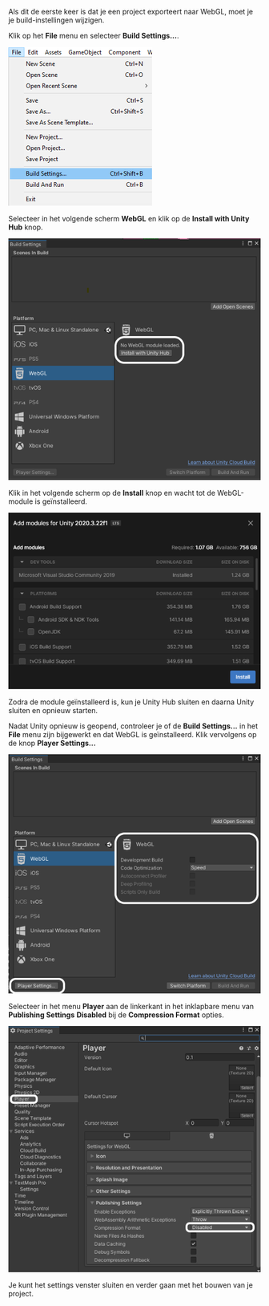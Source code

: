 Als dit de eerste keer is dat je een project exporteert naar WebGL, moet je je build-instellingen wijzigen.

Klik op het **File** menu en selecteer **Build Settings...**.

![File menu geselecteerd en Build settings gemarkeerd](images/1_file_build_settings.png)

Selecteer in het volgende scherm **WebGL** en klik op de **Install with Unity Hub** knop.

![WebGL optie geselecteerd en de Install with Unity Hub knop gemarkeerd](images/2_install_webgl.png)

Klik in het volgende scherm op de **Install** knop en wacht tot de WebGL-module is geïnstalleerd.

![Add modules scherm met Install button gemarkeerd](images/3_add_modules.png)

Zodra de module geïnstalleerd is, kun je Unity Hub sluiten en daarna Unity sluiten en opnieuw starten.

Nadat Unity opnieuw is geopend, controleer je of de **Build Settings...** in het **File** menu zijn bijgewerkt en dat WebGL is geïnstalleerd. Klik vervolgens op de knop **Player Settings...**

![Build settings venster wordt weergegeven met de WebGL opties gemarkeerd en de Player Settings button gemarkeerd](images/5_webgl_installed.png)

Selecteer in het menu **Player** aan de linkerkant in het inklapbare menu van **Publishing Settings** **Disabled** bij de **Compression Format** opties.

![Project setting venster met het Player menu gemarkeerd en de Compression format ingesteld op Disabled en gemarkeerd](images/6_disable_compression.png)

Je kunt het settings venster sluiten en verder gaan met het bouwen van je project.
